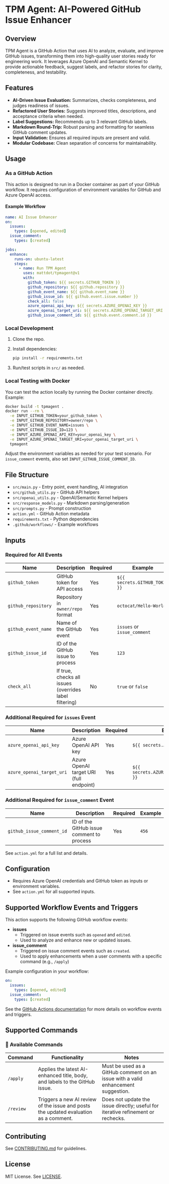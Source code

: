 # TPM Agent: AI-Powered GitHub Issue Enhancer

## Overview

TPM Agent is a GitHub Action that uses AI to analyze, evaluate, and improve GitHub issues, transforming them into high-quality user stories ready for engineering work. It leverages Azure OpenAI and Semantic Kernel to provide actionable feedback, suggest labels, and refactor stories for clarity, completeness, and testability.

## Features

- **AI-Driven Issue Evaluation:** Summarizes, checks completeness, and judges readiness of issues.
- **Refactored User Stories:** Suggests improved titles, descriptions, and acceptance criteria when needed.
- **Label Suggestions:** Recommends up to 3 relevant GitHub labels.
- **Markdown Round-Trip:** Robust parsing and formatting for seamless GitHub comment updates.
- **Input Validation:** Ensures all required inputs are present and valid.
- **Modular Codebase:** Clean separation of concerns for maintainability.

## Usage

### As a GitHub Action

This action is designed to run in a Docker container as part of your GitHub workflow. It requires configuration of environment variables for GitHub and Azure OpenAI access.

#### Example Workflow

```yaml
name: AI Issue Enhancer
on:
  issues:
    types: [opened, edited]
  issue_comment:
    types: [created]

jobs:
  enhance:
    runs-on: ubuntu-latest
    steps:
      - name: Run TPM Agent
        uses: mattdot/tpmagent@v1
        with:
          github_token: ${{ secrets.GITHUB_TOKEN }}
          github_repository: ${{ github.repository }}
          github_event_name: ${{ github.event_name }}
          github_issue_id: ${{ github.event.issue.number }}
          check_all: false
          azure_openai_api_key: ${{ secrets.AZURE_OPENAI_KEY }}
          azure_openai_target_uri: ${{ secrets.AZURE_OPENAI_TARGET_URI }}
          github_issue_comment_id: ${{ github.event.comment.id }}
```

### Local Development

1. Clone the repo.

2. Install dependencies:

   ```bash
   pip install -r requirements.txt
   ```

3. Run/test scripts in `src/` as needed.

### Local Testing with Docker

You can test the action locally by running the Docker container directly. Example:

```bash
docker build -t tpmagent .
docker run --rm \
  -e INPUT_GITHUB_TOKEN=your_github_token \
  -e INPUT_GITHUB_REPOSITORY=owner/repo \
  -e INPUT_GITHUB_EVENT_NAME=issues \
  -e INPUT_GITHUB_ISSUE_ID=123 \
  -e INPUT_AZURE_OPENAI_API_KEY=your_openai_key \
  -e INPUT_AZURE_OPENAI_TARGET_URI=your_openai_target_uri \
  tpmagent
```

Adjust the environment variables as needed for your test scenario. For `issue_comment` events, also set `INPUT_GITHUB_ISSUE_COMMENT_ID`.

## File Structure

- `src/main.py` - Entry point, event handling, AI integration
- `src/github_utils.py` - GitHub API helpers
- `src/openai_utils.py` - OpenAI/Semantic Kernel helpers
- `src/response_models.py` - Markdown parsing/generation
- `src/prompts.py` - Prompt construction
- `action.yml` - GitHub Action metadata
- `requirements.txt` - Python dependencies
- `.github/workflows/` - Example workflows

## Inputs

### Required for All Events

| Name                | Description                                            | Required | Example                       |
| ------------------- | ------------------------------------------------------ | -------- | ----------------------------- |
| `github_token`      | GitHub token for API access                            | Yes      | `${{ secrets.GITHUB_TOKEN }}` |
| `github_repository` | Repository in `owner/repo` format                      | Yes      | `octocat/Hello-World`         |
| `github_event_name` | Name of the GitHub event                               | Yes      | `issues` or `issue_comment`   |
| `github_issue_id`   | ID of the GitHub issue to process                      | Yes      | `123`                         |
| `check_all`         | If true, checks all issues (overrides label filtering) | No       | `true` or `false`             |

### Additional Required for `issues` Event

| Name                      | Description                             | Required | Example                                  |
| ------------------------- | --------------------------------------- | -------- | ---------------------------------------- |
| `azure_openai_api_key`    | Azure OpenAI API key                    | Yes      | `${{ secrets.AZURE_OPENAI_KEY }}`        |
| `azure_openai_target_uri` | Azure OpenAI target URI (full endpoint) | Yes      | `${{ secrets.AZURE_OPENAI_TARGET_URI }}` |

### Additional Required for `issue_comment` Event

| Name                      | Description                               | Required | Example |
| ------------------------- | ----------------------------------------- | -------- | ------- |
| `github_issue_comment_id` | ID of the GitHub issue comment to process | Yes      | `456`   |

See `action.yml` for a full list and details.

## Configuration

- Requires Azure OpenAI credentials and GitHub token as inputs or environment variables.
- See `action.yml` for all supported inputs.

## Supported Workflow Events and Triggers

This action supports the following GitHub workflow events:

- **issues**
  - Triggered on issue events such as `opened` and `edited`.
  - Used to analyze and enhance new or updated issues.
- **issue_comment**
  - Triggered on issue comment events such as `created`.
  - Used to apply enhancements when a user comments with a specific command (e.g., `/apply`)

Example configuration in your workflow:

```yaml
on:
  issues:
    types: [opened, edited]
  issue_comment:
    types: [created]
```

See the [GitHub Actions documentation](https://docs.github.com/en/actions/using-workflows/events-that-trigger-workflows) for more details on workflow events and triggers.

## Supported Commands

### 🚀 Available Commands

| Command     | Functionality                                                | Notes                                                                 |
|-------------|--------------------------------------------------------------|-----------------------------------------------------------------------|
| `/apply`    | Applies the latest AI-enhanced title, body, and labels to the GitHub issue. | Must be used as a GitHub comment on an issue with a valid enhancement suggestion. |
| `/review`   | Triggers a new AI review of the issue and posts the updated evaluation as a comment. | Does not update the issue directly; useful for iterative refinement or rechecks. |


## Contributing

See [CONTRIBUTING.md](CONTRIBUTING.md) for guidelines.

## License

MIT License. See [LICENSE](LICENSE).
